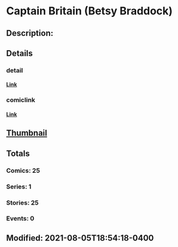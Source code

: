 # Captain Britain (Betsy Braddock)
## Description: 
## Details
### detail
#### [Link](http://marvel.com/characters/382/captain_britain?utm_campaign=apiRef&utm_source=225578a89fc76f3d20fbffda5d17a88d)
### comiclink
#### [Link](http://marvel.com/comics/characters/1017856/captain_britain_betsy_braddock?utm_campaign=apiRef&utm_source=225578a89fc76f3d20fbffda5d17a88d)
## [Thumbnail](http://i.annihil.us/u/prod/marvel/i/mg/b/40/image_not_available.jpg)
## Totals
### Comics: 25
### Series: 1
### Stories: 25
### Events: 0
## Modified: 2021-08-05T18:54:18-0400